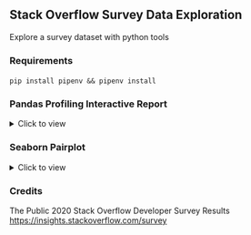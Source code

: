 ## Stack Overflow Survey Data Exploration
Explore a survey dataset with python tools


### Requirements
`pip install pipenv && pipenv install`


### Pandas Profiling Interactive Report
<details>
<summary>Click to view</summary>

[![Pandas Profile Report](images/pandas-profile-report.jpg)](https://sv-v5.github.io/survey-stackoverflow/)
</details>


### Seaborn Pairplot
<details>
<summary>Click to view</summary>
    
![Seaborn pairplot](images/pairplot.png)
</details>


### Credits
The Public 2020 Stack Overflow Developer Survey Results https://insights.stackoverflow.com/survey

